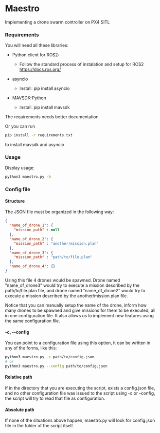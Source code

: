 # Maestro
Implementing a drone swarm controller on PX4 SITL

### Requirements
You will need all these libraries:

- Python client for ROS2:
  - Follow the standard process of instalation and setup for ROS2
  https://docs.ros.org/

- asyncio
  - Install: pip install asyncio

- MAVSDK-Python
  - Install: pip install mavsdk

The requirements needs better documentation

Or you can run
```bash
pip install -r requirements.txt
```
to install mavsdk and asyncio

### Usage
Display usage:
```bash
python3 maestro.py -h
```

### Config file

#### Structure
The JSON file must be organized in the following way:
```json
{
  "name_of_drone_1": {
    "mission_path" : null
  },
  "name_of_drone_2": {
    "mission_path" : "another/mission.plan"
  },
  "name_of_drone_3": {
    "mission_path" : "path/to/file.plan"
  },
  "name_of_drone_4": {}
}
```
Using this file 4 drones would be spawned. Drone named ”name_of_drone3”
would try to execute a mission described by the path/to/file.plan file, and
drone named ”name_of_drone2” would try to execute a mission described by the
another/mission.plan file.

Notice that you can manually setup the name of the drone, inform how
many drones to be spawned and give missions for them to be executed, all in
one configuration file. It also allows us to implement new features using the
same configuration file.

#### -c, --config
You can point to a configuration file using this option, it can be written in
any of the forms, like this:
```bash
python3 maestro.py -c path/to/config.json
# or
python3 maestro.py --config path/to/config.json
```

#### Relative path
If in the directory that you are executing the script, exists a config.json
file, and no other configuration file was issued to the script using -c or
–config, the script will try to read that file as configuration.

#### Absolute path
If none of the situations above happen, maestro.py will look for config.json
file in the folder of the script itself.

